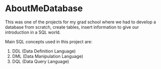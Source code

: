 # AboutMeDatabase

This was one of the projects for my grad school where we had to develop a database from scratch, create tables, insert information to give our introduction in a SQL world. 

Main SQL concepts used in this project are:

1. DDL (Data Definition Language)
2. DML (Data Manipulation Language)
3. DQL (Data Query Language)
